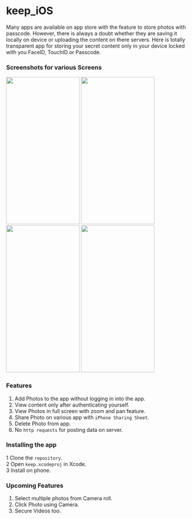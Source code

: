# keep_iOS
Many apps are available on app store with the feature to store photos with passcode. However, there is always a doubt whether they are saving it locally on device or uploading the content on there servers. Here is totally transparent app for storing your secret content only in your device locked with you FaceID, TouchID or Passcode. 


### Screenshots for various Screens

<p float="left">
  <img src="https://github.com/djmunish/keep_iOS/blob/master/keep/Screenshots/IMG_6308.PNG" width="200" height="400" />
<img src="https://github.com/djmunish/keep_iOS/blob/master/keep/Screenshots/IMG_6312.PNG" width="200" height="400" />
<img src="https://github.com/djmunish/keep_iOS/blob/master/keep/Screenshots/IMG_6310.PNG" width="200" height="400" />
<img src="https://github.com/djmunish/keep_iOS/blob/master/keep/Screenshots/IMG_6311.PNG" width="200" height="400" />
</p>

### Features
1) Add Photos to the app without logging in into the app.
2) View content only after authenticating yourself.
3) View Photos in full screen with zoom and pan feature.
4) Share Photo on various app with ```iPhone Sharing Sheet```.
5) Delete Photo from app.
6)  No ```http requests``` for posting data on server.

### Installing the app
1 Clone the ```repository```. </br>
2 Open ```keep.xcodeproj``` in Xcode.</br>
3 Install on phone.</br>


### Upcoming Features
1) Select multiple photos from Camera roll.
2) Click Photo using Camera.
3) Secure Videos too.


